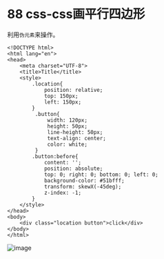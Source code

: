 # 88 css-css画平行四边形

利用`伪元素`来操作。

```markup
<!DOCTYPE html>
<html lang="en">
<head>
    <meta charset="UTF-8">
    <title>Title</title>
    <style>
        .location{
            position: relative;
            top: 150px;
            left: 150px;
        }
         .button{
             width: 120px;
             height: 50px;
             line-height: 50px;
             text-align: center;
             color: white;
         }
        .button:before{
            content: '';
            position: absolute;
            top: 0; right: 0; bottom: 0; left: 0;
            background-color: #51bfff;
            transform: skewX(-45deg);
            z-index: -1;
        }
    </style>
</head>
<body>
    <div class="location button">click</div>
</body>
</html>
```

![image](https://user-images.githubusercontent.com/23518990/70420018-ae076b00-1aa1-11ea-82fa-fa46bd9a2b62.png)

